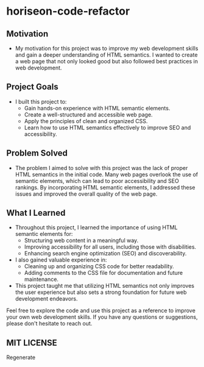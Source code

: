 # horiseon-code-refactor

## Motivation
- My motivation for this project was to improve my web development skills and gain a deeper understanding of HTML semantics. I wanted to create a web page that not only looked good but also followed best practices in web development.

## Project Goals
- I built this project to:
  - Gain hands-on experience with HTML semantic elements.
  - Create a well-structured and accessible web page.
  - Apply the principles of clean and organized CSS.
  - Learn how to use HTML semantics effectively to improve SEO and accessibility.

## Problem Solved
- The problem I aimed to solve with this project was the lack of proper HTML semantics in the initial code. Many web pages overlook the use of semantic elements, which can lead to poor accessibility and SEO rankings. By incorporating HTML semantic elements, I addressed these issues and improved the overall quality of the web page.

## What I Learned
- Throughout this project, I learned the importance of using HTML semantic elements for:
  - Structuring web content in a meaningful way.
  - Improving accessibility for all users, including those with disabilities.
  - Enhancing search engine optimization (SEO) and discoverability.
- I also gained valuable experience in:
  - Cleaning up and organizing CSS code for better readability.
  - Adding comments to the CSS file for documentation and future maintenance.
- This project taught me that utilizing HTML semantics not only improves the user experience but also sets a strong foundation for future web development endeavors.

Feel free to explore the code and use this project as a reference to improve your own web development skills. If you have any questions or suggestions, please don't hesitate to reach out.

## MIT LICENSE









Regenerate